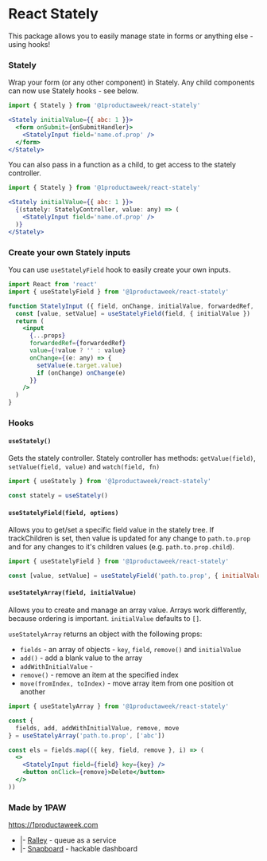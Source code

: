 # React Stately

This package allows you to easily manage state in forms or anything else - using hooks!

### Stately

Wrap your form (or any other component) in Stately. Any child components can now use Stately hooks - see below.

```jsx
import { Stately } from '@1productaweek/react-stately'

<Stately initialValue={{ abc: 1 }}>
  <form onSubmit={onSubmitHandler}>
    <StatelyInput field='name.of.prop' />
  </form>
</Stately>
```

You can also pass in a function as a child, to get access to the stately controller.

```jsx
import { Stately } from '@1productaweek/react-stately'

<Stately initialValue={{ abc: 1 }}>
  {(stately: StatelyController, value: any) => (
    <StatelyInput field='name.of.prop' />
  )}
</Stately>
```


### Create your own Stately inputs

You can use `useStatelyField` hook to easily create your own inputs.

```jsx
import React from 'react'
import { useStatelyField } from '@1productaweek/react-stately'

function StatelyInput ({ field, onChange, initialValue, forwardedRef, ...props }: any) => {
  const [value, setValue] = useStatelyField(field, { initialValue })
  return (
    <input
      {...props}
      forwardedRef={forwardedRef}
      value={!value ? '' : value}
      onChange={(e: any) => {
        setValue(e.target.value)
        if (onChange) onChange(e)
      }}
    />
  )
}
```

### Hooks

#### `useStately()`

Gets the stately controller. Stately controller has methods: `getValue(field)`, `setValue(field, value)` and `watch(field, fn)`

```jsx
import { useStately } from '@1productaweek/react-stately'

const stately = useStately()
```

#### `useStatelyField(field, options)`

Allows you to get/set a specific field value in the stately tree. If trackChildren is set, then value is updated for any change to `path.to.prop` and for any changes to it's children values (e.g. `path.to.prop.child`).

```jsx
import { useStatelyField } from '@1productaweek/react-stately'

const [value, setValue] = useStatelyField('path.to.prop', { initialValue: 'init', trackChildren: true })
```


#### `useStatelyArray(field, initialValue)`

Allows you to create and manage an array value. Arrays work differently, because ordering is important. `initialValue` defaults to `[]`.

`useStatelyArray` returns an object with the following props:

 * `fields` - an array of objects - `key`, `field`, `remove()` and `initialValue`
 * `add()` - add a blank value to the array
 * `addWithInitialValue` - 
 * `remove()` - remove an item at the specified index
 * `move(fromIndex, toIndex)` - move array item from one position ot another

```jsx
import { useStatelyArray } from '@1productaweek/react-stately'

const {
  fields, add, addWithInitialValue, remove, move
} = useStatelyArray('path.to.prop', ['abc'])

const els = fields.map(({ key, field, remove }, i) => (
  <>
    <StatelyInput field={field} key={key} />
    <button onClick={remove}>Delete</button>
  </>
))
```


### Made by 1PAW

https://1productaweek.com
  * |- [Ralley](https://ralley.io) - queue as a service
  * |- [Snapboard](https://snapboard.io) - hackable dashboard
